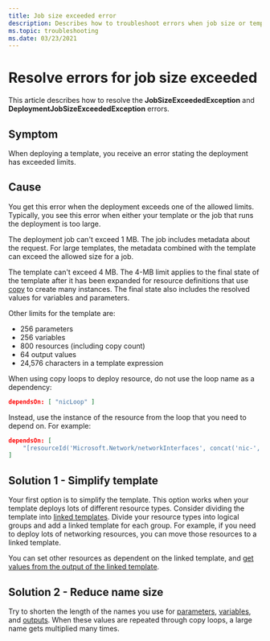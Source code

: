 ```yaml
---
title: Job size exceeded error
description: Describes how to troubleshoot errors when job size or template are too large.
ms.topic: troubleshooting
ms.date: 03/23/2021
---
```

# Resolve errors for job size exceeded

This article describes how to resolve the **JobSizeExceededException** and **DeploymentJobSizeExceededException** errors.

## Symptom

When deploying a template, you receive an error stating the deployment has exceeded limits.

## Cause

You get this error when the deployment exceeds one of the allowed limits. Typically, you see this error when either your template or the job that runs the deployment is too large.

The deployment job can't exceed 1 MB. The job includes metadata about the request. For large templates, the metadata combined with the template can exceed the allowed size for a job.

The template can't exceed 4 MB. The 4-MB limit applies to the final state of the template after it has been expanded for resource definitions that use [copy](copy-resources.md) to create many instances. The final state also includes the resolved values for variables and parameters.

Other limits for the template are:

* 256 parameters
* 256 variables
* 800 resources (including copy count)
* 64 output values
* 24,576 characters in a template expression

When using copy loops to deploy resource, do not use the loop name as a dependency:

```json
dependsOn: [ "nicLoop" ]
```

Instead, use the instance of the resource from the loop that you need to depend on. For example:

```json
dependsOn: [
    "[resourceId('Microsoft.Network/networkInterfaces', concat('nic-', copyIndex()))]"
]
```

## Solution 1 - Simplify template

Your first option is to simplify the template. This option works when your template deploys lots of different resource types. Consider dividing the template into [linked templates](linked-templates.md). Divide your resource types into logical groups and add a linked template for each group. For example, if you need to deploy lots of networking resources, you can move those resources to a linked template.

You can set other resources as dependent on the linked template, and [get values from the output of the linked template](linked-templates.md#get-values-from-linked-template).

## Solution 2 - Reduce name size

Try to shorten the length of the names you use for [parameters](./parameters.md), [variables](./variables.md), and [outputs](./outputs.md). When these values are repeated through copy loops, a large name gets multiplied many times.